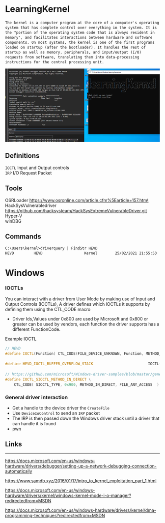 # LearningKernel 
```
The kernel is a computer program at the core of a computer's operating system that has complete control over everything in the system. It is the "portion of the operating system code that is always resident in memory", and facilitates interactions between hardware and software components. On most systems, the kernel is one of the first programs loaded on startup (after the bootloader). It handles the rest of startup as well as memory, peripherals, and input/output (I/O) requests from software, translating them into data-processing instructions for the central processing unit. 
```

![alt text](images/demo.png "Bugcheck")

## Definitions

``IOCTL``   Input and Output controls\
``IRP``     I/O Request Packet  


## Tools

OSRLoader https://www.osronline.com/article.cfm%5Earticle=157.htm\
HackSysVulnerabledriver https://github.com/hacksysteam/HackSysExtremeVulnerableDriver.git \
Hyper-V \
winDBG





## Commands
```
C:\Users\kernel>driverquery | FindStr HEVD
HEVD         HEVD                   Kernel        25/02/2021 21:55:53
```


# Windows

### IOCTLs
You can interact with a driver from User Mode by making use of Input and Output Controls (IOCTLs), A driver defines which IOCTLs it supports by defining them using the CTL_CODE macro

- Driver Ids,Values under 0x800 are used by Microsoft and 0x800 or greater can be used by vendors, each function the driver supports has a different FunctionCode.

Example IOCTL
```cpp
// HEVD
#define IOCTL(Function) CTL_CODE(FILE_DEVICE_UNKNOWN, Function, METHOD_NEITHER, FILE_ANY_ACCESS)

#define HEVD_IOCTL_BUFFER_OVERFLOW_STACK                         IOCTL(0x800)

// https://github.com/microsoft/Windows-driver-samples/blob/master/general/ioctl/wdm/sys/sioctl.h
#define IOCTL_SIOCTL_METHOD_IN_DIRECT \
    CTL_CODE( SIOCTL_TYPE, 0x900, METHOD_IN_DIRECT, FILE_ANY_ACCESS  )

```

### General driver interaction

- Get a handle to  the device driver the ``CreateFile``
- Use ``DeviceIoControl`` to send an ``IRP`` packet
- The IRP is then passed down the Windows driver stack until a driver that can handle it is found
- pwn

## Links
---

https://docs.microsoft.com/en-us/windows-hardware/drivers/debugger/setting-up-a-network-debugging-connection-automatically

https://www.samdb.xyz/2016/01/17/intro_to_kernel_exploitation_part_1.html

https://docs.microsoft.com/en-us/windows-hardware/drivers/kernel/windows-kernel-mode-i-o-manager?redirectedfrom=MSDN

https://docs.microsoft.com/en-us/windows-hardware/drivers/kernel/dma-programming-techniques?redirectedfrom=MSDN

